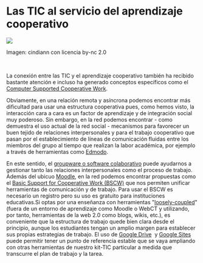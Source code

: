
# Las TIC al servicio del aprendizaje cooperativo

![](https://raw.githubusercontent.com/catedu/abp/master/img/padres_circulo.jpg)

Imagen: cindiann con licencia by-nc 2.0

 

La conexión entre las TIC y el aprendizaje cooperativo también ha recibido bastante atención e incluso ha generado conceptos específicos como el [Computer Supported Cooperative Work](http://en.wikipedia.org/wiki/Computer_supported_cooperative_work).

Obviamente, en una relación remota y asíncrona podemos encontrar más dificultad para usar una estructura cooperativa pues, como hemos visto, la interacción cara a cara es un factor de aprendizaje y de integración social muy poderoso. Sin embargo, en la red podemos encontrar - como demuestra el uso actual de la red social - mecanismos para favorecer un buen tejido de relaciones interpersonales y para el trabajo cooperativo que pasan por el establecimiento de líneas de comunicación fluidas entre los miembros del grupo al tiempo que realizan la labor académica, por ejemplo a través de herramientas como [Edmodo](http://www.edmodo.com/).

En este sentido, el [groupware o software colaborativo](http://es.wikipedia.org/wiki/Software_colaborativo) puede ayudarnos a gestionar tanto las relaciones interpersonales como el proceso de trabajo. Además del ubicuo [Moodle](http://moodle.org/), en la red podemos encontrar propuestas como el [Basic Support for Cooperative Work (BSCW)](http://platea.pntic.mec.es/vgonzale/trabcolab_0910/) que nos permiten unificar herramientas de comunicación y de trabajo. Para usar el BSCW es necesario un registro pero su uso es gratuito para instituciones educativas.Si optas por una enseñanza con herramientas "[loosely-coupled](http://bathspaweb2.edublogs.org/2009/02/28/the-vle-is-dead/)" (fuera de un entorno de aprendizaje como Moodle o WebCT y utilizando, por tanto, herramientas de la web 2.0 como blogs, wikis, etc.), es conveniente que la estructura de trabajo quede bien clara desde el principio, aunque los estudiantes tengan un amplio margen para establecer sus propias estrategias de trabajo. El uso de [Google Drive](http://drive.google.com)  y [Google Sites](https://sites.google.com/site/webscolaborativas/home) puede permitir tener un punto de referencia estable que se vaya ampliando con otras herramientas de nuestro kit-TIC particular a medida que transcurre el plan de trabajo y la tarea.


